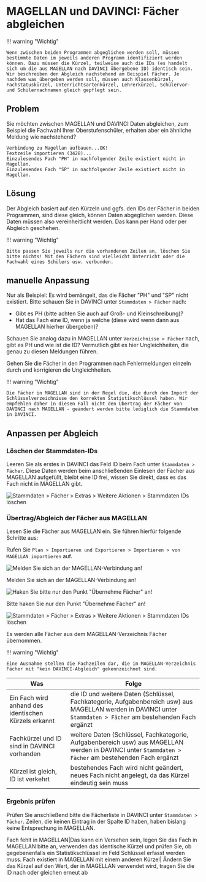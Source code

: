 # MAGELLAN und DAVINCI: Fächer abgleichen


!!! warning "Wichtig"

    Wenn zwischen beiden Programmen abgeglichen werden soll, müssen bestimmte Daten im jeweils anderen Programm identifiziert werden können. Dazu müssen die Kürzel, teilweise auch die IDs (es handelt sich um die aus MAGELLAN nach DAVINCI übergebene ID) identisch sein. Wir beschreiben den Abgleich nachstehend am Beispiel Fächer. Je nachdem was übergeben werden soll, müssen auch Klassenkürzel, Fachstatuskürzel, Unterrichtsartenkürzel, Lehrerkürzel, Schülervor- und Schülernachnamen gleich gepflegt sein.

## Problem

Sie möchten zwischen MAGELLAN und DAVINCI Daten abgleichen, zum Beispiel die Fachwahl Ihrer Oberstufenschüler, erhalten aber ein ähnliche Meldung wie nachstehend? 

```
Verbindung zu Magellan aufbauen...OK!
Textzeile importieren (3428)...
Einzulesendes Fach "PH" in nachfolgender Zeile existiert nicht in Magellan.
Einzulesendes Fach "SP" in nachfolgender Zeile existiert nicht in Magellan.

```

## Lösung

Der Abgleich basiert auf den Kürzeln und ggfs. den IDs der Fächer in beiden Programmen, sind diese gleich, können Daten abgeglichen werden. Diese Daten müssen also vereinheitlicht werden. Das kann per Hand oder per Abgleich geschehen. 


!!! warning "Wichtig"

    Bitte passen Sie jeweils nur die vorhandenen Zeilen an, löschen Sie bitte nichts! Mit den Fächern sind vielleicht Unterricht oder die Fachwahl eines Schülers usw. verbunden. 

## manuelle Anpassung

Nur als Beispiel: Es wird bemängelt, das die Fächer "PH" und "SP" nicht existiert. Bitte schauen Sie in DAVINCI unter `Stammdaten > Fächer` nach:

* Gibt es PH (bitte achten Sie auch auf Groß- und Kleinschreibung)?
* Hat das Fach eine ID, wenn ja welche (diese wird wenn dann aus MAGELLAN hierher übergeben)?

Schauen Sie analog dazu in MAGELLAN unter `Verzeichnisse > Fächer` nach, gibt es PH und wie ist die ID?
Vermutlich gibt es hier Ungleichheiten, die genau zu diesen Meldungen führen.

Gehen Sie die Fächer in den Programmen nach Fehlermeldungen einzeln durch und korrigieren die Ungleichheiten.


!!! warning "Wichtig"

    Die Fächer in MAGELLAN sind in der Regel die, die durch den Import der Schlüsselverzeichnisse den korrekten Statistikschlüssel haben. Wir empfehlen daher in diesen Fall nicht den Übertrag der Fächer von DAVINCI nach MAGELLAN - geändert werden bitte lediglich die Stammdaten in DAVINCI.

## Anpassen per Abgleich

### Löschen der Stammdaten-IDs

Leeren Sie als erstes in DAVINCI das Feld ID beim Fach unter `Stammdaten > Fächer`. Diese Daten werden beim anschließenden Einlesen der Fächer aus MAGELLAN aufgefüllt, bleibt eine ID frei, wissen Sie direkt, dass es das Fach nicht in MAGELLAN gibt.

![Stammdaten > Fächer > Extras > Weitere Aktionen > Stammdaten IDs löschen](/assets/images/knowledgebase/abgleich.00.png)

### Übertrag/Abgleich der Fächer aus MAGELLAN

Lesen Sie die Fächer aus MAGELLAN ein. Sie führen hierfür folgende Schritte aus:

Rufen Sie `Plan > Importieren und Exportieren > Importieren > von MAGELLAN importieren` auf.

![Melden Sie sich an der MAGELLAN-Verbindung an!](/assets/images/knowledgebase/abgleich.01.png)

Melden Sie sich an der MAGELLAN-Verbindung an!

![Haken Sie bitte nur den Punkt "Übernehme Fächer" an!](/assets/images/knowledgebase/abgleich.02.png)

Bitte haken Sie nur den Punkt "Übernehme Fächer" an!

![Stammdaten > Fächer > Extras > Weitere Aktionen > Stammdaten IDs löschen](/assets/images/knowledgebase/abgleich.03.png)

Es werden alle Fächer aus dem MAGELLAN-Verzeichnis Fächer übernommen. 


!!! warning "Wichtig"

    Eine Ausnahme stellen die Fachzeilen dar, die im MAGELLAN-Verzeichnis Fächer mit "kein DAVINCI-Abgleich" gekennzeichnet sind.

Was|Folge
---|---
Ein Fach wird anhand des identischen Kürzels erkannt| die ID  und weitere Daten (Schlüssel, Fachkategorie, Aufgabenbereich usw) aus MAGELLAN werden in DAVINCI unter `Stammdaten > Fächer` am bestehenden Fach ergänzt
Fachkürzel und ID sind in DAVINCI vorhanden|weitere Daten (Schlüssel, Fachkategorie, Aufgabenbereich usw) aus MAGELLAN werden in DAVINCI unter `Stammdaten > Fächer` am bestehenden Fach ergänzt
Kürzel ist gleich, ID ist verkehrt| bestehendes Fach wird nicht geändert, neues Fach nicht angelegt, da das Kürzel eindeutig sein muss

### Ergebnis prüfen

Prüfen Sie anschließend bitte die Fächerliste in DAVINCI unter `Stammdaten > Fächer`. Zeilen, die keinen Eintrag in der Spalte ID haben, haben bislang keine Entsprechung in MAGELLAN. 

Fach fehlt in MAGELLAN|Das kann ein Versehen sein, legen Sie das Fach in MAGELLAN bitte an, verwenden das identische Kürzel und prüfen Sie, ob gegebenenfalls ein Statistikschlüssel im Feld Schlüssel erfasst werden muss.
Fach existiert in MAGELLAN mit einem anderen Kürzel| Ändern Sie das Kürzel auf den Wert, der in MAGELLAN verwendet wird, tragen Sie die ID nach oder gleichen erneut ab
